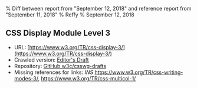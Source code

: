 % Diff between report from "September 12, 2018" and reference report from "September 11, 2018"
% Reffy
% September 12, 2018

## CSS Display Module Level 3

- URL: [https://www.w3.org/TR/css-display-3/](https://www.w3.org/TR/css-display-3/)
- Crawled version: [Editor's Draft](https://drafts.csswg.org/css-display/)
- Repository: [GitHub w3c/csswg-drafts](https://github.com/w3c/csswg-drafts)
- Missing references for links: *INS* https://www.w3.org/TR/css-writing-modes-3/, https://www.w3.org/TR/css-multicol-1/


